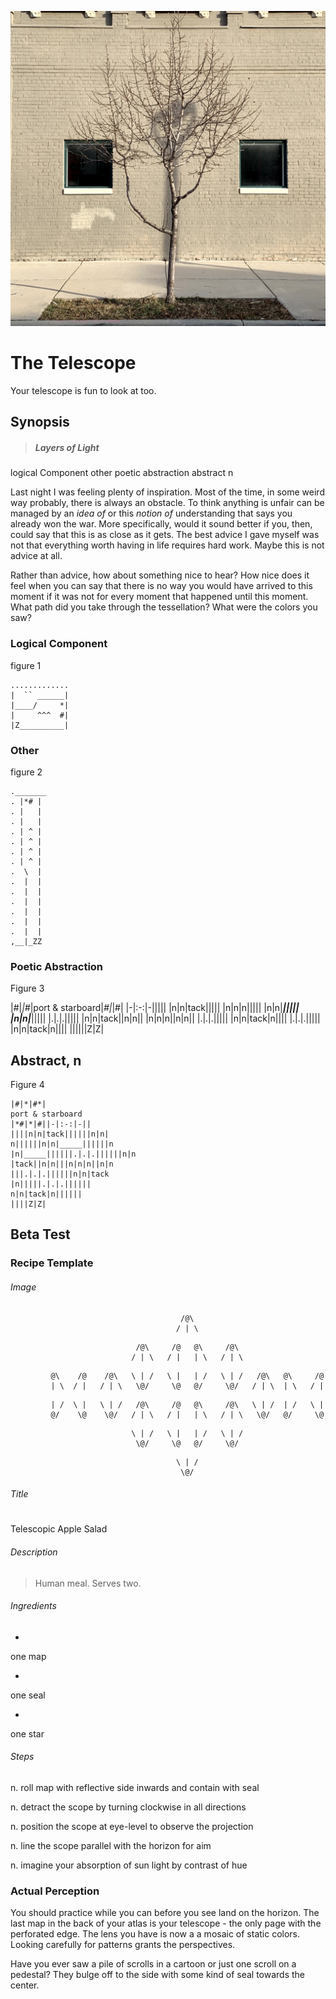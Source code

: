 ![silicon beach > lol-photos > assets > the-telescope.jpg](../lol-photos/assets/the-telescope.jpg)

# The Telescope

Your telescope is fun to look at too.

## Synopsis
> ##### Layers of Light
logical Component
other
poetic abstraction
abstract n

Last night I was feeling plenty of inspiration. Most of the time, in some weird way probably, there is always an obstacle. To think anything is unfair can be managed by an _idea of_ or this _notion of_ understanding that says you already won the war. More specifically, would it sound better if you, then, could say that this is as close as it gets. The best advice I gave myself was not that everything worth having in life requires hard work. Maybe this is not advice at all.

Rather than advice, how about something nice to hear? How nice does it feel when you can say that there is no way you would have arrived to this moment if it was not for every moment that happened until this moment. What path did you take through the tessellation? What were the colors you saw?

### Logical Component

figure 1
```text
.............
|  `` ______|
|____/     *|
|     ^^^  #|
|Z__________|

```
### Other

figure 2
```text
._______
. |*# |
. |   |
. |   |
. | ^ |
. | ^ |
. | ^ |
. | ^ |
.  \  |
.  |  |
.  |  |
.  |  |
.  |  |
.  |  |
.  |  |
,__|_ZZ
```

### Poetic Abstraction

Figure 3

|#|*|#*|port & starboard|*#|*|#|
|-|:-:|-|||||
|n|n|tack|||||
|n|n|n|||||
|n|n|_____|||||
|n|n|_____|||||
|.|.|.|||||
|n|n|tack||n|n||
|n|n|n||n|n||
|.|.|.|||||
|n|n|tack|n||||
|.|.|.|||||
|n|n|tack|n||||
||||||Z|Z|

## Abstract, n

Figure 4
```
|#|*|#*|
port & starboard
|*#|*|#||-|:-:|-||
||||n|n|tack||||||n|n|
n||||||n|n|_____||||||n
|n|_____||||||.|.|.||||||n|n
|tack||n|n|||n|n|n||n|n
|||.|.|.||||||n|n|tack
|n|||||.|.|.||||||
n|n|tack|n||||||
||||Z|Z|
```

## Beta Test

### Recipe Template

###### Image

```
                                      /@\
                                     / | \
```
```
                            /@\     /@   @\     /@\
                           / | \   / |   | \   / | \
```

```
         @\    /@    /@\   \ | /   \ |   | /   \ | /   /@\   @\     /@
         | \  / |   / | \   \@/     \@   @/     \@/   / | \  | \   / |
```
```
         | /  \ |   \ | /   /@\     /@   @\     /@\   \ | /  | /   \ |
         @/    \@    \@/   / | \   / |   | \   / | \   \@/   @/     \@
```
```
                           \ | /   \ |   | /   \ | /
                            \@/     \@   @/     \@/
```
```
                                     \ | /
                                      \@/
```

###### Title
#
Telescopic Apple Salad
###### Description
> Human meal. Serves two.
###### Ingredients
*
one map

*
one seal

*
one star

###### Steps
n. roll map with reflective side inwards and contain with seal

n. detract the scope by turning clockwise in all directions

n. position the scope at eye-level to observe the projection

n. line the scope parallel with the horizon for aim

n. imagine your absorption of sun light by contrast of hue

### Actual Perception

You should practice while you can before you see land on the horizon. The last map in the back of your atlas is your telescope - the only page with the perforated edge. The lens you have is now a a mosaic of static colors. Looking carefully for patterns grants the perspectives.

Have you ever saw a pile of scrolls in a cartoon or just one scroll on a pedestal? They bulge off to the side with some kind of seal towards the center.
